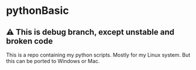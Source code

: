 # pythonBasic

## ⚠️ This is debug branch, except unstable and broken code

This is a repo containing my python scripts. Mostly for my Linux system.
But this can be ported to Windows or Mac.
